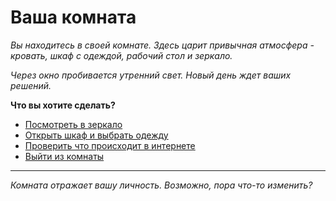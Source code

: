 # Ваша комната

*Вы находитесь в своей комнате. Здесь царит привычная атмосфера - кровать, шкаф с одеждой, рабочий стол и зеркало.*

*Через окно пробивается утренний свет. Новый день ждет ваших решений.*

**Что вы хотите сделать?**

- [Посмотреть в зеркало](mirror)
- [Открыть шкаф и выбрать одежду](wardrobe)
- [Проверить что происходит в интернете](computer)
- [Выйти из комнаты](hallway)

---

*Комната отражает вашу личность. Возможно, пора что-то изменить?* 